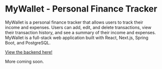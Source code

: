 # MyWallet - Personal Finance Tracker

MyWallet is a personal finance tracker that allows users to track their income and expenses. Users can add, edit, and delete transactions, view their transaction history, and see a summary of their income and expenses. MyWallet is a full-stack web application built with React, Next.js, Spring Boot, and PostgreSQL.

[View the backend here!](https://github.com/jkchisolm/pft-server)

More coming soon.
